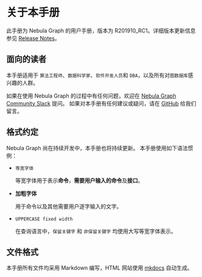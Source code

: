 # 关于本手册

此手册为 Nebula Graph 的用户手册，版本为 R201910_RC1。详细版本更新信息参见 [Release Notes](https://github.com/vesoft-inc/nebula/releases)。

## 面向的读者

本手册适用于 `算法工程师`、`数据科学家`、`软件开发人员`和 `DBA`，以及所有对`图数据库`感兴趣的人群。

如果在使用 Nebula Graph 的过程中有任何问题，欢迎在 [Nebula Graph Community Slack](https://join.slack.com/t/nebulagraph/shared_invite/enQtNjIzMjQ5MzE2OTQ2LTM0MjY0MWFlODg3ZTNjMjg3YWU5ZGY2NDM5MDhmOGU2OWI5ZWZjZDUwNTExMGIxZTk2ZmQxY2Q2MzM1OWJhMmY#") 提问。
如果对本手册有任何建议或疑问，请在 [GitHub](https://github.com/vesoft-inc/nebula/issues) 给我们留言。

## 格式约定

Nebula Graph 尚在持续开发中，本手册也将持续更新。
本手册使用如下语法惯例：

- `等宽字体`

    等宽字体用于表示**命令**，**需要用户输入的命令**及**接口**。

- **加粗字体**

    用于命令以及其他需要用户逐字输入的文字。

- `UPPERCASE fixed width`

    在查询语言中，`保留关键字` 和 `非保留关键字` 均使用大写等宽字体表示。

## 文件格式

本手册所有文件均采用 Markdown 编写，HTML 网站使用 [mkdocs](https://www.mkdocs.org/) 自动生成。
